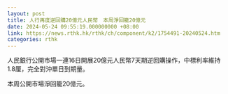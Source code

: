 ```yaml
---
layout: post
title: 人行再度逆回購20億元人民幣　本周淨回籠20億元
date: 2024-05-24 09:55:19.000000000 +08:00
link: https://news.rthk.hk/rthk/ch/component/k2/1754491-20240524.htm
categories: rthk
---
```


人民銀行公開市場一連16日開展20億元人民幣7天期逆回購操作，中標利率維持1.8厘，完全對沖單日到期量。

本周公開市場淨回籠20億元。
